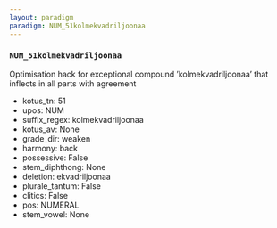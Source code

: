 ```yaml
---
layout: paradigm
paradigm: NUM_51kolmekvadriljoonaa
---
```

### ` NUM_51kolmekvadriljoonaa `

Optimisation hack for exceptional compound ’kolmekvadriljoonaa’ that inflects in all parts with agreement
* kotus_tn: 51
* upos: NUM
* suffix_regex: kolmekvadriljoonaa
* kotus_av: None
* grade_dir: weaken
* harmony: back
* possessive: False
* stem_diphthong: None
* deletion: ekvadriljoonaa
* plurale_tantum: False
* clitics: False
* pos: NUMERAL
* stem_vowel: None
